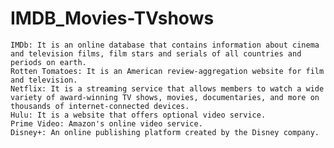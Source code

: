 # IMDB_Movies-TVshows



    IMDb: It is an online database that contains information about cinema and television films, film stars and serials of all countries and periods on earth.
    Rotten Tomatoes: It is an American review-aggregation website for film and television.
    Netflix: It is a streaming service that allows members to watch a wide variety of award-winning TV shows, movies, documentaries, and more on thousands of internet-connected devices.
    Hulu: It is a website that offers optional video service.
    Prime Video: Amazon's online video service.
    Disney+: An online publishing platform created by the Disney company.

